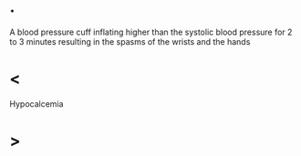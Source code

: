 # .

A blood pressure cuff inflating higher than the systolic blood pressure for 2 to 3 minutes resulting in the spasms of the wrists and the hands

# <

Hypocalcemia

# >
